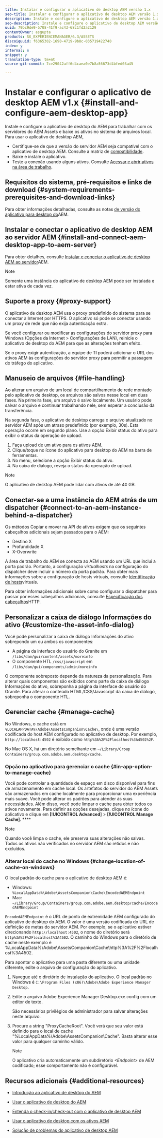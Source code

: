 ```yaml
---
title: Instalar e configurar o aplicativo de desktop AEM versão 1.x
seo-title: Instalar e configurar o aplicativo de desktop AEM versão 1.x
description: Instale e configure o aplicativo de desktop AEM versão 1.x para trabalhar com os servidores do AEM Assets e mapeie os ativos para montar como uma unidade em seu desktop.
seo-description: Instale e configure o aplicativo de desktop AEM versão 1.x para trabalhar com os servidores do AEM Assets e mapeie os ativos para montar como uma unidade em seu desktop.
uuid: 79bc9de9-5708-41f9-ac43-68c1fd2a2129
contentOwner: asgupta
products: SG_EXPERIENCEMANAGER/6.3/ASSETS
discoiquuid: f6365302-1690-4719-9b8c-035719422740
index: y
internal: n
snippet: y
translation-type: tm+mt
source-git-commit: 7ce29042aff6d4caea0e7b8a56673d4bfed03a45

---
```



# Instalar e configurar o aplicativo de desktop AEM v1.x {#install-and-configure-aem-desktop-app}

Instale e configure o aplicativo de desktop do AEM para trabalhar com os servidores do AEM Assets e baixe os ativos no sistema de arquivos local. Para usar o aplicativo de desktop AEM,

* Certifique-se de que a versão do servidor AEM seja compatível com o aplicativo de desktop AEM. Consulte a matriz de [compatibilidade](release-notes-of-v1.md#compatibilitymatrix).
* Baixe e instale o aplicativo.
* Teste a conexão usando alguns ativos. Consulte [Acessar e abrir ativos na área de trabalho](use-app-v1.md#openondesktop).

## Requisitos do sistema, pré-requisitos e links de download {#system-requirements-prerequisites-and-download-links}

Para obter informações detalhadas, consulte as notas [de versão do aplicativo para desktop do](release-notes-of-v1.md)AEM.

## Instalar e conectar o aplicativo de desktop AEM ao servidor AEM {#install-and-connect-aem-desktop-app-to-aem-server}

Para obter detalhes, consulte [Instalar e conectar o aplicativo de desktop AEM ao servidor](use-app-v1.md#installandconnect)AEM.

>[!NOTE]
>
>Somente uma instância do aplicativo de desktop AEM pode ser instalada e estar ativa de cada vez.

## Suporte a proxy {#proxy-support}

O aplicativo de desktop AEM usa o proxy predefinido do sistema para se conectar à Internet por HTTPS. O aplicativo só pode se conectar usando um proxy de rede que não exija autenticação extra.

Se você configurar ou modificar as configurações do servidor proxy para Windows (Opções da Internet &gt; Configurações de LAN), reinicie o aplicativo de desktop do AEM para que as alterações tenham efeito.

Se o proxy exigir autenticação, a equipe de TI poderá adicionar o URL dos ativos AEM às configurações do servidor proxy para permitir a passagem do tráfego do aplicativo.

## Manuseio de arquivos {#file-handling}

Ao alterar um arquivo de um local de compartilhamento de rede montado pelo aplicativo de desktop, os arquivos são salvos nesse local em duas fases. Na primeira fase, um arquivo é salvo localmente. Um usuário pode salvar o arquivo e continuar trabalhando nele, sem esperar a conclusão da transferência.

Na segunda fase, o aplicativo de desktop carrega o arquivo atualizado no servidor AEM após um atraso predefinido (por exemplo, 30s). Esta operação ocorre em segundo plano. Use a opção Exibir status do ativo para exibir o status da operação de upload.

1. Faça upload de um ativo para os ativos AEM.
1. Clique/toque no ícone do aplicativo para desktop do AEM na barra de ferramentas.
1. No menu, selecione a opção Exibir status do ativo.
1. Na caixa de diálogo, reveja o status da operação de upload.

>[!NOTE]
>
>O aplicativo de desktop AEM pode lidar com ativos de até 40 GB.

## Conectar-se a uma instância do AEM atrás de um dispatcher {#connect-to-an-aem-instance-behind-a-dispatcher}

Os métodos Copiar e mover na API de ativos exigem que os seguintes cabeçalhos adicionais sejam passados para o AEM:

* Destino X
* Profundidade X
* X-Overwrite

A área de trabalho do AEM se conecta ao AEM usando um URL que inclui a porta padrão. Portanto, a configuração *virtualhosts* na configuração do dispatcher deve incluir o número da porta padrão. Para obter mais informações sobre a configuração de hosts virtuais, consulte [Identificação de hosts](https://docs.adobe.com/content/help/en/experience-manager-dispatcher/using/configuring/dispatcher-configuration.html#identifying-virtual-hosts-virtualhosts)virtuais.

Para obter informações adicionais sobre como configurar o dispatcher para passar por esses cabeçalhos adicionais, consulte [Especificação dos cabeçalhos](https://docs.adobe.com/content/help/en/experience-manager-dispatcher/using/configuring/dispatcher-configuration.html#specifying-the-http-headers-to-pass-through-clientheaders)HTTP.

## Personalizar a caixa de diálogo Informações do ativo {#customize-the-asset-info-dialog}

Você pode personalizar a caixa de diálogo Informações do ativo sobrepondo um ou ambos os componentes:

* A página da interface do usuário do Granite em `/libs/dam/gui/content/assets/moreinfo`
* O componente HTL `/css/javascript` em `/libs/dam/gui/components/admin/moreinfo`

O componente sobreposto depende da natureza da personalização. Para alterar quais componentes são exibidos como parte da caixa de diálogo Informações do ativo, sobreponha a página da interface do usuário do Granite. Para alterar o conteúdo HTML/CSS/Javascript da caixa de diálogo, sobreponha o componente HTL.

## Gerenciar cache {#manage-cache}

No Windows, o cache está em `%LOCALAPPDATA%\Adobe\AssetsCompanion\Cache\`, onde é uma versão codificada do host AEM configurado no aplicativo de desktop. Por exemplo, `http://localhost:4502` é exibido como `http%3A%2F%2Flocalhost%3A4502%2F`.

No Mac OS X, há um diretório semelhante em `~/Library/Group Containers/group.com.adobe.aem.desktop/cache`.

### Opção no aplicativo para gerenciar o cache {#in-app-option-to-manage-cache}

Você pode controlar a quantidade de espaço em disco disponível para fins de armazenamento em cache local. Os artefatos do servidor do AEM Assets são armazenados em cache localmente para proporcionar uma experiência mais suave. Você pode alterar os padrões para atender às suas necessidades. Além disso, você pode limpar o cache para obter todos os ativos novamente. Para definir as opções desejadas, clique no ícone do aplicativo e clique em **[!UICONTROL Advanced]** &gt; **[!UICONTROL Manage Cache]**. ****

>[!NOTE]
>
>Quando você limpa o cache, ele preserva suas alterações não salvas. Todos os ativos não verificados no servidor AEM são retidos e não excluídos.

### Alterar local do cache no Windows {#change-location-of-cache-on-windows}

O local padrão do cache para o aplicativo de desktop AEM é:

* Windows: `%LocalAppData%\Adobe\AssetsCompanion\Cache\EncodedAEMEndpoint`
* Mac: `~/Library/Group/Containers/group.com.adobe.aem.desktop/cache/EncodedAEMEndpoint`

`EncodedAEMEndpoint` é o URL de ponto de extremidade AEM configurado do aplicativo de desktop do AEM. O valor é uma versão codificada do URL de definição de metas do servidor AEM. Por exemplo, se o aplicativo estiver direcionando `http://localhost:4502`, o nome do diretório será `http%3A%2F%2Flocalhost%3A4502`. O caminho do Windows para o diretório de cache neste exemplo é %LocalAppData%\Adobe\AssetsCompanion\Cache\http%3A%2F%2Flocalhost%3A4502.

Para apontar o aplicativo para uma pasta diferente ou uma unidade diferente, edite o arquivo de configuração do aplicativo.

1. Navegue até o diretório de instalação do aplicativo. O local padrão no Windows é `C:\Program Files (x86)\Adobe\Adobe Experience Manager Desktop`.
1. Edite o arquivo Adobe Experience Manager Desktop.exe.config com um editor de texto.

   São necessários privilégios de administrador para salvar alterações neste arquivo.

1. Procure a string "ProxyCacheRoot". Você verá que seu valor está definido para o local de cache "%LocalAppData%\Adobe\AssetsCompanion\Cache". Basta alterar esse valor para qualquer caminho válido.

   >[!NOTE]
   >
   >O aplicativo cria automaticamente um subdiretório *&lt;Endpoint&gt;* de AEM codificado; esse comportamento não é configurável.

## Recursos adicionais {#additional-resources}

* [Introdução ao aplicativo de desktop do AEM](https://helpx.adobe.com/experience-manager/kt/eseminars/ccoo-aem-desktop-app.html)
* [Usar o aplicativo de desktop do AEM](use-app-v1.md)

* [Entenda o check-in/check-out com o aplicativo de desktop AEM](https://helpx.adobe.com/experience-manager/kt/assets/using/checkin-checkout-technical-video-understand.html)
* [Usar o aplicativo de desktop com os ativos AEM](https://helpx.adobe.com/experience-manager/kt/assets/using/checkin-checkout-technical-video-understand.html)
* [Solução de problemas do aplicativo de desktop AEM](troubleshoot-app-v1.md)
